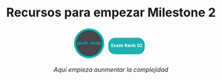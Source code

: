 
<h1 align="center" width="100%">Recursos para empezar Milestone 2</h1>


<p align="center" width="100%"><a href="push_swap"><img src="push_swap.png" width="72" /></a><a href="examrank02"><img src="examrank02.png" width="102" /></a>

<p align="center" width="100%"><i>Aquí empieza aunmentar la complejidad</p>

